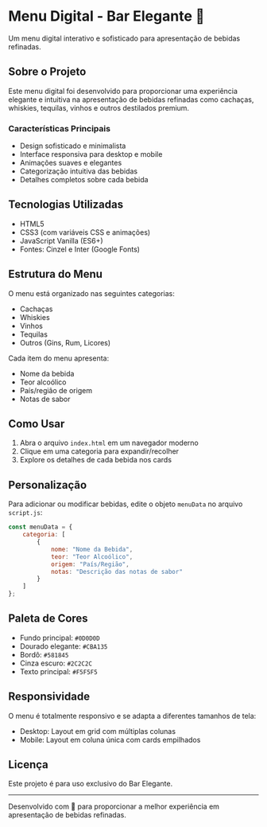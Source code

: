 # Menu Digital - Bar Elegante 🥃

Um menu digital interativo e sofisticado para apresentação de bebidas refinadas.

## Sobre o Projeto

Este menu digital foi desenvolvido para proporcionar uma experiência elegante e intuitiva na apresentação de bebidas refinadas como cachaças, whiskies, tequilas, vinhos e outros destilados premium.

### Características Principais

- Design sofisticado e minimalista
- Interface responsiva para desktop e mobile
- Animações suaves e elegantes
- Categorização intuitiva das bebidas
- Detalhes completos sobre cada bebida

## Tecnologias Utilizadas

- HTML5
- CSS3 (com variáveis CSS e animações)
- JavaScript Vanilla (ES6+)
- Fontes: Cinzel e Inter (Google Fonts)

## Estrutura do Menu

O menu está organizado nas seguintes categorias:

- Cachaças
- Whiskies
- Vinhos
- Tequilas
- Outros (Gins, Rum, Licores)

Cada item do menu apresenta:
- Nome da bebida
- Teor alcoólico
- País/região de origem
- Notas de sabor

## Como Usar

1. Abra o arquivo `index.html` em um navegador moderno
2. Clique em uma categoria para expandir/recolher
3. Explore os detalhes de cada bebida nos cards

## Personalização

Para adicionar ou modificar bebidas, edite o objeto `menuData` no arquivo `script.js`:

```javascript
const menuData = {
    categoria: [
        {
            nome: "Nome da Bebida",
            teor: "Teor Alcoólico",
            origem: "País/Região",
            notas: "Descrição das notas de sabor"
        }
    ]
};
```

## Paleta de Cores

- Fundo principal: `#0D0D0D`
- Dourado elegante: `#CBA135`
- Bordô: `#581845`
- Cinza escuro: `#2C2C2C`
- Texto principal: `#F5F5F5`

## Responsividade

O menu é totalmente responsivo e se adapta a diferentes tamanhos de tela:
- Desktop: Layout em grid com múltiplas colunas
- Mobile: Layout em coluna única com cards empilhados

## Licença

Este projeto é para uso exclusivo do Bar Elegante.

---

Desenvolvido com 🥃 para proporcionar a melhor experiência em apresentação de bebidas refinadas.
